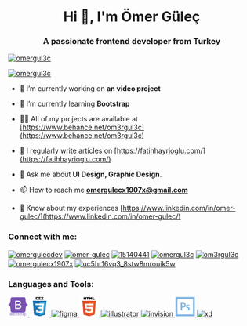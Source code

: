 <h1 align="center">Hi 👋, I'm Ömer Güleç</h1>
<h3 align="center">A passionate frontend developer from Turkey</h3>

<p align="left"> <a href="https://github.com/ryo-ma/github-profile-trophy"><img src="https://github-profile-trophy.vercel.app/?username=omergul3c" alt="omergul3c" /></a> </p>

<p align="left"> <a href="https://twitter.com/omergul3c" target="blank"><img src="https://img.shields.io/twitter/follow/omergulecdev?logo=twitter&style=for-the-badge" alt="omergul3c" /></a> </p>

- 🔭 I’m currently working on **an video project**

- 🌱 I’m currently learning **Bootstrap**

- 👨‍💻 All of my projects are available at [https://www.behance.net/om3rgul3c](https://www.behance.net/om3rgul3c)

- 📝 I regularly write articles on [https://fatihhayrioglu.com/](https://fatihhayrioglu.com/)

- 💬 Ask me about **UI Design, Graphic Design.**

- 📫 How to reach me **omergulecx1907x@gmail.com**

- 📄 Know about my experiences [https://www.linkedin.com/in/omer-gulec/](https://www.linkedin.com/in/omer-gulec/)

<h3 align="left">Connect with me:</h3>
<p align="left">
<a href="https://twitter.com/omergul3c" target="blank"><img align="center" src="https://raw.githubusercontent.com/rahuldkjain/github-profile-readme-generator/master/src/images/icons/Social/twitter.svg" alt="omergulecdev" height="30" width="40" /></a>
<a href="https://linkedin.com/in/omer-gulec" target="blank"><img align="center" src="https://raw.githubusercontent.com/rahuldkjain/github-profile-readme-generator/master/src/images/icons/Social/linked-in-alt.svg" alt="omer-gulec" height="30" width="40" /></a>
<a href="https://stackoverflow.com/users/15140441" target="blank"><img align="center" src="https://raw.githubusercontent.com/rahuldkjain/github-profile-readme-generator/master/src/images/icons/Social/stack-overflow.svg" alt="15140441" height="30" width="40" /></a>
<a href="https://instagram.com/omergul3c" target="blank"><img align="center" src="https://raw.githubusercontent.com/rahuldkjain/github-profile-readme-generator/master/src/images/icons/Social/instagram.svg" alt="omergul3c" height="30" width="40" /></a>
<a href="https://www.behance.net/om3rgul3c" target="blank"><img align="center" src="https://raw.githubusercontent.com/rahuldkjain/github-profile-readme-generator/master/src/images/icons/Social/behance.svg" alt="om3rgul3c" height="30" width="40" /></a>
<a href="https://medium.com/omergulecx1907x" target="blank"><img align="center" src="https://raw.githubusercontent.com/rahuldkjain/github-profile-readme-generator/master/src/images/icons/Social/medium.svg" alt="omergulecx1907x" height="30" width="40" /></a>
<a href="https://www.youtube.com/c/uc5hr16vq3_8stw8mrouik5w" target="blank"><img align="center" src="https://raw.githubusercontent.com/rahuldkjain/github-profile-readme-generator/master/src/images/icons/Social/youtube.svg" alt="uc5hr16vq3_8stw8mrouik5w" height="30" width="40" /></a>
</p>

<h3 align="left">Languages and Tools:</h3>
<p align="left"> <a href="https://getbootstrap.com" target="_blank" rel="noreferrer"> <img src="https://raw.githubusercontent.com/devicons/devicon/master/icons/bootstrap/bootstrap-plain-wordmark.svg" alt="bootstrap" width="40" height="40"/> </a> <a href="https://www.w3schools.com/css/" target="_blank" rel="noreferrer"> <img src="https://raw.githubusercontent.com/devicons/devicon/master/icons/css3/css3-original-wordmark.svg" alt="css3" width="40" height="40"/> </a> <a href="https://www.figma.com/" target="_blank" rel="noreferrer"> <img src="https://www.vectorlogo.zone/logos/figma/figma-icon.svg" alt="figma" width="40" height="40"/> </a> <a href="https://www.w3.org/html/" target="_blank" rel="noreferrer"> <img src="https://raw.githubusercontent.com/devicons/devicon/master/icons/html5/html5-original-wordmark.svg" alt="html5" width="40" height="40"/> </a> <a href="https://www.adobe.com/in/products/illustrator.html" target="_blank" rel="noreferrer"> <img src="https://www.vectorlogo.zone/logos/adobe_illustrator/adobe_illustrator-icon.svg" alt="illustrator" width="40" height="40"/> </a> <a href="https://www.invisionapp.com/" target="_blank" rel="noreferrer"> <img src="https://www.vectorlogo.zone/logos/invisionapp/invisionapp-icon.svg" alt="invision" width="40" height="40"/> </a> <a href="https://www.photoshop.com/en" target="_blank" rel="noreferrer"> <img src="https://raw.githubusercontent.com/devicons/devicon/master/icons/photoshop/photoshop-line.svg" alt="photoshop" width="40" height="40"/> </a> <a href="https://www.adobe.com/products/xd.html" target="_blank" rel="noreferrer"> <img src="https://cdn.worldvectorlogo.com/logos/adobe-xd.svg" alt="xd" width="40" height="40"/> </a> </p>
